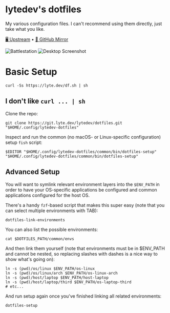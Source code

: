 # lytedev's dotfiles

My various configuration files. I can't recommend using them directly, just
take what you like.

[🖥️ Upstream][upstream] • [🐙 GitHub Mirror][github]

![Battlestation][battlestation-photo]
![Desktop Screenshot][desktop-screenshot]

# Basic Setup

    curl -Ss https://lyte.dev/df.sh | sh

## I don't like `curl ... | sh`

Clone the repo:

    git clone https://git.lyte.dev/lytedev/dotfiles.git "$HOME/.config/lytedev-dotfiles"

Inspect and run the common (no macOS- or Linux-specific configuration) setup
`fish` script:

    $EDITOR "$HOME/.config/lytedev-dotfiles/common/bin/dotfiles-setup"
    "$HOME/.config/lytedev-dotfiles/common/bin/dotfiles-setup"

## Advanced Setup

You will want to symlink relevant environment layers into the `$ENV_PATH` in
order to have your OS-specific applications be configured and common
applications configured for the host OS.

There's a handy `fzf`-based script that makes this super easy (note that you
can select multiple environments with TAB):

    dotfiles-link-environments

You can also list the possible environments:

    cat $DOTFILES_PATH/common/envs

And then link them yourself (note that environments must be in $ENV_PATH and
cannot be nested, so replacing slashes with dashes is a nice way to show what's
going on):

    ln -s (pwd)/os/linux $ENV_PATH/os-linux
    ln -s (pwd)/os/linux/arch $ENV_PATH/os-linux-arch
    ln -s (pwd)/host/laptop $ENV_PATH/host-laptop
    ln -s (pwd)/host/laptop/third $ENV_PATH/os-laptop-third
    # etc...

And run setup again once you've finished linking all related environments:

    dotfiles-setup

[upstream]: https://git.faceless.lytedev.io/lytedev/dotfiles
[github]: https://github.com/lytedev/dotfiles
[desktop-screenshot]: https://files.lyte.dev/unix/desktop-screenshot.png
[battlestation-photo]: https://files.lyte.dev/unix/battlestation.jpg
